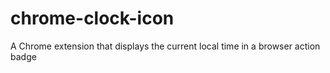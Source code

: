 chrome-clock-icon
=================

A Chrome extension that displays the current local time in a browser action badge
